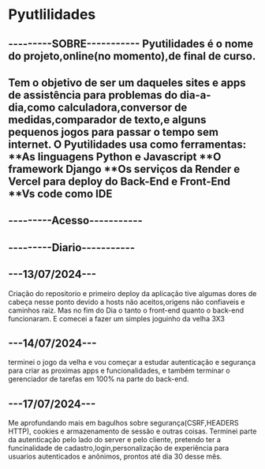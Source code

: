 # Pyutlilidades

---------SOBRE-----------
Pyutilidades é o nome do projeto,online(no momento),de final de curso.
-

Tem o objetivo de ser um daqueles sites e apps de assistência para problemas
do dia-a-dia,como calculadora,conversor de medidas,comparador de texto,e alguns pequenos jogos para passar o tempo sem internet.
O Pyutilidades usa como ferramentas:
**As linguagens Python e Javascript
**O framework Django
**Os serviços da Render e Vercel para deploy do Back-End e Front-End
**Vs code como IDE
-

---------Acesso-----------
-


---------Diario-----------
-
---13/07/2024---
-
Criação do repositorio e primeiro deploy da aplicação
tive algumas dores de cabeça nesse ponto devido a hosts não aceitos,origens não confiaveis e caminhos raiz.
Mas no fim do Dia o tanto o front-end quanto o back-end funcionaram.
E comecei a fazer um simples joguinho da velha 3X3

---14/07/2024---
-
terminei o jogo da velha e vou começar a estudar autenticação e segurança para criar as proximas apps e funcionalidades, e também terminar o gerenciador de tarefas em 100% na parte do back-end.

---17/07/2024---
-
Me aprofundando mais em bagulhos sobre segurança(CSRF,HEADERS HTTP), cookies e armazenamento de sessão e outras coisas. Terminei parte da autenticação pelo lado do server e pelo cliente, pretendo ter a funcinalidade de cadastro,login,personalização de experiência para usuarios autenticados e anônimos, prontos até dia 30 desse mês.
